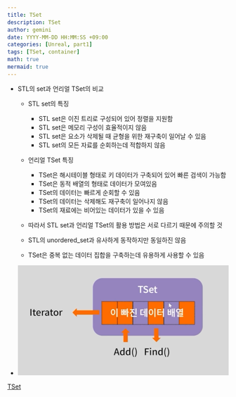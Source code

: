 ```yaml
---
title: TSet
description: TSet
author: gemini
date: YYYY-MM-DD HH:MM:SS +09:00
categories: [Unreal, part1]
tags: [TSet, container]
math: true
mermaid: true
---
```


- STL의 set과 언리얼 TSet의 비교
	- STL set의 특징
		- STL set은 이진 트리로 구성되어 있어 정렬을 지원함
		- STL set은 메모리 구성이 효율적이지 않음
		- STL set은 요소가 삭제될 때 균형을 위한 재구축이 일어날 수 있음
		- STL set의 모든 자료를 순회하는데 적합하지 않음

	- 언리얼 TSet 특징
		- TSet은 해시테이블 형태로 키 데이터가 구축되어 있어 빠른 검색이 가능함
		- TSet은 동적 배열의 형태로 데이터가 모여있음
		- TSet의 데이터는 빠르게 순회할 수 있음
		- TSet의 데이터는 삭제해도 재구축이 일어나지 않음
		- TSet의 재료에는 비어있는 데이터가 있을 수 있음

	- 따라서 STL set과 언리얼 TSet의 활용 방법은 서로 다르기 때문에 주의할 것
	- STL의 unordered_set과 유사하게 동작하지만 동일하진 않음
	- TSet은 중복 없는 데이터 집합을 구축하는데 유용하게 사용할 수 있음

- ![TSet의 내부 구조.png](/assets/img/posts/file_photos/TSet의%20내부%20구조.png)

[TSet](https://bit.ly/uetsetkr)


